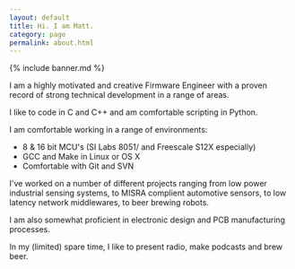 ```yaml
---
layout: default
title: Hi. I am Matt.
category: page
permalink: about.html
---
```


{% include banner.md %}

I am a highly motivated and creative Firmware Engineer with a proven record of strong technical development in a range of areas. 

I like to code in C and C++ and am comfortable scripting in Python. 

I am comfortable working in a range of environments: 

 - 8 & 16 bit MCU's (SI Labs 8051/ and Freescale S12X especially)
 - GCC and Make in Linux or OS X
 - Comfortable with Git and SVN

I've worked on a number of different projects ranging from low power industrial sensing systems, to MISRA complient automotive sensors, to low latency network middlewares, to beer brewing robots. 

I am also somewhat proficient in electronic design and PCB manufacturing processes.

In my (limited) spare time, I like to present radio, make podcasts and brew beer. 
